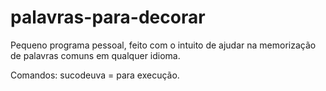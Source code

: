 # palavras-para-decorar
Pequeno programa pessoal, feito com o intuito de ajudar na memorização de palavras comuns em qualquer idioma.

Comandos:
sucodeuva = para execução.
